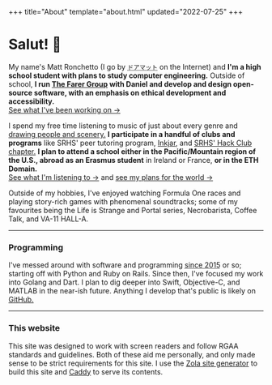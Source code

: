 +++
title="About"
template="about.html"
updated="2022-07-25"
+++

# Salut! &#x1F44B;

My name's Matt Ronchetto (I go by <abbr title="doamatto">`ドアマット`</abbr> on the Internet) and **I'm a high school student with plans to study computer engineering.** Outside of school, **I run [The Farer Group](https://farer.group) with Daniel and develop and design open-source software, with an emphasis on ethical development and accessibility.**<br/>
[See what I've been working on &rarr;](@/work.md)

I spend my free time listening to music of just about every genre and [drawing people and scenery.](@/art.md) **I participate in a handful of clubs and programs** like SRHS' peer tutoring program, [Inkjar](https://inkjar.org), and [SRHS' Hack Club chapter.](#) **I plan to attend a school either in the Pacific/Mountain region of the U.S., abroad as an Erasmus student** in Ireland or France, **or in the ETH Domain.**<br/>
[See what I'm listening to &rarr;](https://www.last.fm/user/doamatto) and [see my plans for the world &rarr;](@/bucket.md)

<!--**I produce my high school's internal news network, as well as the AV works for assemblies** and other school events. In 2022, I was technical director of SRHS' graduation livestream.<br/>-->
<!-- [See my CV](@/cv.md) -->

Outside of my hobbies, I've enjoyed watching Formula One races and playing story-rich games with phenomenal soundtracks; some of my favourites being the Life is Strange and Portal series, Necrobarista, Coffee Talk, and VA-11 HALL-A.

---

### Programming
I've messed around with software and programming <abbr title="about 7 years">since 2015</abbr> or so; starting off with Python and Ruby on Rails. Since then, I've focused my work into Golang and Dart. I plan to dig deeper into Swift, Objective-C, and MATLAB in the near-ish future. Anything I develop that's public is likely on [GitHub.](https://github.com/doamatto)

---

### This website
This site was designed to work with screen readers and follow RGAA standards and guidelines. Both of these aid me personally, and only made sense to be strict requirements for this site. I use the [Zola site generator](https://getzola.org/) to build this site and [Caddy](https://caddyserver.com) to serve its contents. 
